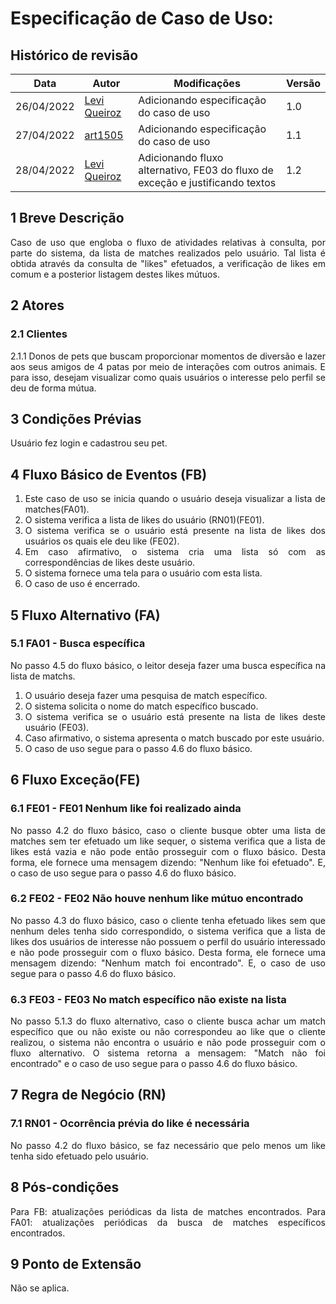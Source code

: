 # Especificação de Caso de Uso: <Lista de matchs>

 ## Histórico de revisão
| Data       | Autor                                        | Modificações                      | Versão |
| ---------- | -------------------------------------------- | --------------------------------- | ------ |
| 26/04/2022 | [Levi Queiroz](https://github.com/LeviQ27) | Adicionando especificação do caso de uso | 1.0    |
| 27/04/2022 | [art1505](https://github.com/art1505) | Adicionando especificação do caso de uso | 1.1    |
| 28/04/2022 | [Levi Queiroz](https://github.com/LeviQ27) | Adicionando fluxo alternativo, FE03 do fluxo de exceção e justificando textos | 1.2    |

## 1 Breve Descrição
<div style="text-align: justify">
Caso de uso que engloba o fluxo de atividades relativas à consulta, por parte do sistema, da lista de matches realizados pelo usuário. Tal lista é obtida através da consulta de "likes" efetuados, a verificação de likes em comum e a posterior listagem destes likes mútuos. 
</div>


## 2 Atores

### 2.1   Clientes
   <div style="text-align: justify">
   2.1.1  Donos de pets que buscam proporcionar momentos de diversão e lazer aos seus amigos de 4 patas por meio de interações com outros animais. E para isso, desejam visualizar como quais usuários o interesse pelo perfil se deu de forma mútua.
   </div>

## 3 Condições Prévias

Usuário fez login e cadastrou seu pet.
  
## 4 Fluxo Básico de Eventos (FB)

<div style="text-align: justify">

1. Este caso de uso se inicia quando o usuário deseja visualizar a lista de matches(FA01).
2. O sistema verifica a lista de likes do usuário (RN01)(FE01).
3. O sistema verifica se o usuário está presente na lista de likes dos usuários os quais ele deu like (FE02).
4. Em caso afirmativo, o sistema cria uma lista só com as correspondências de likes deste usuário. 
5. O sistema fornece uma tela para o usuário com esta lista.
6. O caso de uso é encerrado.

</div>

## 5 Fluxo Alternativo (FA)

### 5.1 FA01 - Busca específica
<div style="text-align: justify">

No passo 4.5 do fluxo básico, o leitor deseja fazer uma busca específica na lista de matchs.

1. O usuário deseja fazer uma pesquisa de match específico.
2. O sistema solicita o nome do match específico buscado.
3. O sistema verifica se o usuário está presente na lista de likes deste usuário (FE03).
4. Caso afirmativo, o sistema apresenta o match buscado por este usuário.
5. O caso de uso segue para o passo 4.6 do fluxo básico.

</div>
  
## 6 Fluxo Exceção(FE)

### 6.1 FE01 - FE01 Nenhum like foi realizado ainda

<div style="text-align: justify">
No passo 4.2 do fluxo básico, caso o cliente busque obter uma lista de matches sem ter efetuado um like sequer, o sistema verifica que a lista de likes está vazia e não pode então prosseguir com o fluxo básico. Desta forma, ele fornece uma mensagem dizendo: "Nenhum like foi efetuado". E, o caso de uso segue para o passo 4.6 do fluxo básico.
</div>

### 6.2 FE02 - FE02 Não houve nenhum like mútuo encontrado
<div style="text-align: justify">
No passo 4.3 do fluxo básico, caso o cliente tenha efetuado likes sem que nenhum deles tenha sido correspondido, o sistema verifica que a lista de likes dos usuários de interesse não possuem o perfil do usuário interessado e não pode prosseguir com o fluxo básico. Desta forma, ele fornece uma mensagem dizendo: "Nenhum match foi encontrado". E, o caso de uso segue para o passo 4.6 do fluxo básico.
</div> 

### 6.3 FE03 - FE03 No match específico não existe na lista
<div style="text-align: justify">
No passo 5.1.3 do fluxo alternativo, caso o cliente busca achar um match específico que ou não existe ou não correspondeu ao like que o cliente realizou, o sistema não encontra o usuário e não pode prosseguir com o fluxo alternativo. O sistema retorna a mensagem: "Match não foi encontrado" e o caso de uso segue para o passo 4.6 do fluxo básico.
</div>
  
## 7 Regra de Negócio (RN)
### 7.1 RN01 - Ocorrência prévia do like é necessária
<div style="text-align: justify">
No passo 4.2 do fluxo básico, se faz necessário que pelo menos um like tenha sido efetuado pelo usuário.
</div>
  
## 8 Pós-condições
<div style="text-align: justify">
Para FB: atualizações periódicas da lista de matches encontrados.
Para FA01: atualizações periódicas da busca de matches específicos encontrados.
</div>
  
## 9 Ponto de Extensão
Não se aplica.
